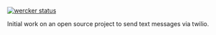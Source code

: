 [![wercker status](https://app.wercker.com/status/05b3a24cbd38974608dc949b618b7154/s/master "wercker status")](https://app.wercker.com/project/byKey/05b3a24cbd38974608dc949b618b7154)

Initial work on an open source project to send text messages via twilio.